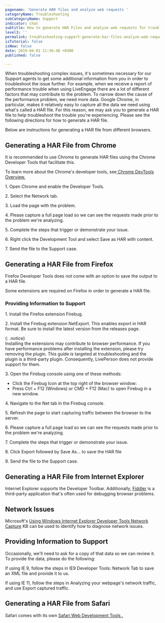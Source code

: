 ```yaml
---
pagename: 'Generate HAR files and analyze web requests '
categoryName: Troubleshooting
subCategoryName: Support
indicator: chat
subtitle: How to generate HAR Files and analyze web requests for troubleshooting
level3: ''
permalink: troubleshooting-support-generate-har-files-analyze-web-requests.html
isTutorial: false
isNew: false
date: 2019-04-01 11:56:48 +0300
published: false

---
```

When troubleshooting complex issues, it's sometimes necessary for our Support agents to get some additional information from you in order to troubleshoot the issue further. For example, when we receive a report of performance trouble when using LiveEngage there are a lot of different factors that may contribute to the problem. To narrow down the cause of the performance problem, we need more data. Google Chrome, in particular, makes it relatively easy to capture all the data we need using what's called a HAR file. For this reason, we may ask you to generate a HAR file to help troubleshoot the trouble you're experiencing. Please see the following directions for how to generate a HAR file.  

Below are instructions for generating a HAR file from different browsers. 

## Generating a HAR File from Chrome 

It is recommended to use Chrome to generate HAR files using the Chrome Developer Tools that facilitate this. 

To learn more about the Chrome's developer tools, see[ Chrome DevTools Overview.](https://developers.google.com/web/tools/chrome-devtools/?utm_source=dcc&utm_medium=redirect&utm_campaign=2018Q2) 

1\. Open Chrome and enable the Developer Tools. 

2\. Select the Network tab. 

3\. Load the page with the problem. 

4\. Please capture a full page load so we can see the requests made prior to the problem we're analyzing. 

5\. Complete the steps that trigger or demonstrate your issue. 

6\. Right click the Development Tool and select Save as HAR with content. 

7\. Send the file to the Support case. 

## Generating a HAR File from Firefox 

Firefox Developer Tools does not come with an option to save the output to a HAR file. 

Some extensions are required on Firefox in order to generate a HAR file. 

### Providing Information to Support 

1\. Install the Firefox extension Firebug. 

2\. Install the Firebug extension NetExport. This enables export in HAR format. Be sure to install the latest version from the releases page. 

{: .notice}  
Installing the extensions may contribute to browser performance. If you have performance problems after installing the extension, please try removing the plugin. This guide is targeted at troubleshooting and the plugin is a third-­party plugin. Consequently, LivePerson does not provide support for them. 

3\. Open the Firebug console using one of these methods: 

* Click the Firebug Icon at the top right of the browser window: 
* Press Ctrl + F12 (Windows) or CMD + F12 (Mac) to open Firebug in a new window. 

4\. Navigate to the Net tab in the Firebug console. 

5\. Refresh the page to start capturing traffic between the browser to the server. 

6\. Please capture a full page load so we can see the requests made prior to the problem we're analyzing. 

7\. Complete the steps that trigger or demonstrate your issue. 

8\. Click Export followed by Save As... to save the HAR file 

9\. Send the file to the Support case. 

## Generating a HAR File from Internet Explorer 

Internet Explorer supports the Developer Toolbar. Additionally, [Fiddler](https://www.telerik.com/fiddler) is a third-party application that's often used for debugging browser problems. 

## Network Issues 

Microsoft's [Using Windows Internet Explorer Developer Tools Network Capture](https://docs.microsoft.com/en-us/previous-versions//gg130952(v=vs.85)) KB can be used to identify how to diagnose network issues. 

## Providing Information to Support 

Occasionally, we'll need to ask for a copy of that data so we can review it. To provide the data, please do the following: 

If using IE 9, follow the steps in IE9 Developer Tools: Network Tab to save an XML file and provide it to us. 

 If using IE 11, follow the steps in Analyzing your webpage's network traffic, and use Export captured traffic. 

## Generating a HAR File from Safari 

Safari comes with its own [Safari Web Development Tools . ](https://developer.apple.com/safari/tools/)